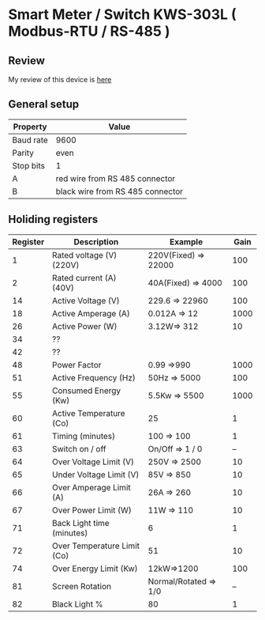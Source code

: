 # Smart Meter / Switch KWS-303L ( Modbus-RTU / RS-485 )

## Review
My review of this device is [here](https://alexey.baldin.space/hobby/home-automation/smart-switch-kws-303l)

## General setup

| Property	   | Value                             |
|-------------| ----------------------------------|
| Baud rate   | 9600                              |
| Parity	     | even                              |
| Stop bits   | 1                                 |
| A	          | red wire from RS 485 connector    |
| B	          | black wire from RS 485 connector  |
 
## Holiding registers

| Register	| Description	                | Example               | Gain |
|----------| ----------------------------|-----------------------|------|
| 1	       | Rated voltage (V)(220V)	    | 220V(Fixed) => 22000  | 100  |
| 2	       | Rated current (A) (40V)	    | 40A(Fixed) => 4000    | 100  |
| 14	      | Active Voltage (V)	         | 229.6 => 22960        | 100  |
| 18	      | Active Amperage (A)	        | 0.012A => 12          | 1000 |
| 26	      | Active Power (W)	           | 3.12W=> 312           | 10   |
| 34	      | ??                          |                       | 		   |
| 42	      | ??	                         | 	                     |      |
| 48	      | Power Factor	               | 0.99 =>990            | 1000 |
| 51	      | Active Frequency (Hz)	      | 50Hz => 5000          | 100  |
| 55	      | Consumed Energy (Kw)	       | 5.5Kw => 5500         | 1000 |
| 60	      | Active Temperature (Co)	    | 25                    | 1    |
| 61	      | Timing (minutes)	           | 100 => 100            | 1    |
| 63	      | Switch on / off	            | On/Off => 1 / 0       | –    |
| 64	      | Over Voltage Limit (V)      | 250V => 2500          | 10   |
| 65	      | Under Voltage Limit (V)	    | 85V => 850            | 10   |
| 66	      | Over Amperage Limit (A)	    | 26A => 260            | 10   |
| 67	      | Over Power Limit (W)	       | 11W => 110            | 10   |
| 71	      | Back Light time (minutes)	  | 6                     | 1    |
| 72	      | Over Temperature Limit (Co)	| 51                    | 10   |
| 74	      | Over Energy Limit (Kw)	     | 12kW=>1200            | 100  |
| 81	      | Screen Rotation	            | Normal/Rotated => 1/0 | –    |
| 82	      | Black Light  %              | 80	                   | 1    |
